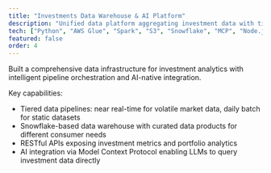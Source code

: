 ```yaml
---
title: "Investments Data Warehouse & AI Platform"
description: "Unified data platform aggregating investment data with tiered pipelines (real-time to daily batch), data products, APIs, and AI integration via Model Context Protocol (MCP)."
tech: ["Python", "AWS Glue", "Spark", "S3", "Snowflake", "MCP", "Node.js"]
featured: false
order: 4
---
```


Built a comprehensive data infrastructure for investment analytics with intelligent pipeline orchestration and AI-native integration.

Key capabilities:

- Tiered data pipelines: near real-time for volatile market data, daily batch for static datasets
- Snowflake-based data warehouse with curated data products for different consumer needs
- RESTful APIs exposing investment metrics and portfolio analytics
- AI integration via Model Context Protocol enabling LLMs to query investment data directly
